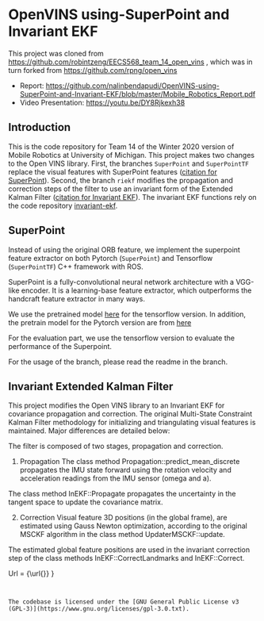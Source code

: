 
# OpenVINS using-SuperPoint and Invariant EKF

This project was cloned from https://github.com/robintzeng/EECS568_team_14_open_vins , which was in turn forked from https://github.com/rpng/open_vins

- Report: https://github.com/nalinbendapudi/OpenVINS-using-SuperPoint-and-Invariant-EKF/blob/master/Mobile_Robotics_Report.pdf
- Video Presentation: https://youtu.be/DY8Rjkexh38

## Introduction
This is the code repository for Team 14 of the Winter 2020 version of Mobile Robotics at University of Michigan. This project makes two changes to the Open VINS library. First, the branches ```SuperPoint``` and ```SuperPointTF``` replace the visual features with SuperPoint features ([citation for SuperPoint](https://arxiv.org/abs/1712.07629 "SuperPoint: Self-Supervised Interest Point Detection and Description")). Second, the branch ```riekf``` modifies the propagation and correction steps of the filter to use an invariant form of the Extended Kalman Filter ([citation for Invariant EKF](https://arxiv.org/abs/1904.09251 "Contact-Aided Invariant Extended Kalman Filtering for Robot State Estimation")). The invariant EKF functions rely on the code repository [invariant-ekf](https://github.com/RossHartley/invariant-ekf).

## SuperPoint
Instead of using the original ORB feature, we implement the superpoint feature extractor on both Pytorch (```SuperPoint```) and Tensorflow (```SuperPointTF```) C++ framework with ROS.

SuperPoint is a fully-convolutional neural network architecture with a VGG-like encoder. It is a learning-base feature extractor, which outperforms the handcraft feature extractor in many ways.

We use the pretrained model [here](https://github.com/rpautrat/SuperPoint/tree/master/pretrained_models) for the tensorflow version. In addition, the pretrain model for the Pytorch version are from [here](https://github.com/magicleap/SuperPointPretrainedNetwork)

For the evaluation part, we use the tensorflow version to evaluate the performance of the Superpoint. 

For the usage of the branch, please read the readme in the branch.

## Invariant Extended Kalman Filter
This project modifies the Open VINS library to an Invariant EKF for covariance propagation and correction. The original Multi-State Constraint Kalman Filter methodology for initializing and triangulating visual features is maintained. Major differences are detailed below:

The filter is composed of two stages, propagation and correction.

1. Propagation
The class method Propagation::predict_mean_discrete propagates the IMU state forward using the rotation velocity and acceleration readings from the IMU sensor (omega and a).

The class method InEKF::Propagate propagates the uncertainty in the tangent space to update the covariance matrix.

2. Correction
Visual feature 3D positions (in the global frame), are estimated using Gauss Newton optimization, according to the original MSCKF algorithm in the class method UpdaterMSCKF::update.

The estimated global feature positions are used in the invariant correction step of the class methods InEKF::CorrectLandmarks and InEKF::Correct.

  Url        = {\url{}}
}
```


The codebase is licensed under the [GNU General Public License v3 (GPL-3)](https://www.gnu.org/licenses/gpl-3.0.txt).


